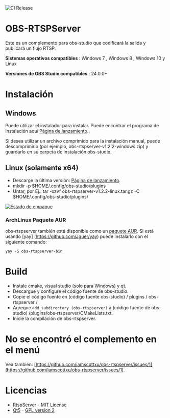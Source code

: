 ![CI Release](https://github.com/iamscottxu/obs-rtspserver/workflows/CI%20Release/badge.svg)

# OBS-RTSPServer

Este es un complemento para obs-studio que codificará la salida y publicará un flujo RTSP.

**Sistemas operativos compatibles** : Windows 7 , Windows 8 , Windows 10 y Linux

**Versiones de OBS Studio compatibles** : 24.0.0+

# Instalación
## Windows
Puede utilizar el instalador para instalar. Puede encontrar el programa de instalación aquí [Página de lanzamiento](https://github.com/iamscottxu/obs-rtspserver/releases).

Si desea utilizar un archivo comprimido para la instalación manual, puede descomprimirlo (por ejemplo, obs-rtspserver-v1.2.2-windows.zip) y guardarlo en su carpeta de instalación obs-studio.

## Linux (solamente x64)
* Descarge la última versión: [Página de lanzamiento](https://github.com/iamscottxu/obs-rtspserver/releases).
* mkdir -p $HOME/.config/obs-studio/plugins
* Untar, por Ej.: tar -xzvf obs-rtspserver-v1.2.2-linux.tar.gz -C $HOME/.config/obs-studio/plugins/

[![Estado de empaque](https://repology.org/badge/vertical-allrepos/obs-rtspserver.svg)](https://repology.org/project/obs-rtspserver/versions)

### ArchLinux Paquete AUR
obs-rtspserver también está disponible como un [paquete AUR](https://aur.archlinux.org/packages/obs-rtspserver-bin/).
Si está usando [yay] (https://github.com/Jguer/yay) puede instalarlo con el siguiente comando:

```shell
yay -S obs-rtspserver-bin
```

# Build
* Instale cmake, visual studio (solo para Windows) y qt.
* Descargue y configure el código fuente de obs-studio.
* Copie el código fuente en (código fuente obs-studio) / plugins / obs-rtspserver /
* Agregue `add_subdirectory (obs-rtspserver)` a (código fuente de obs-studio) /plugins/obs-rtspserver/CMakeLists.txt.
* Inicie la compilación de obs-rtspserver.

# No se encontró el complemento en el menú
Vea también: [https://github.com/iamscottxu/obs-rtspserver/issues/1](https://github.com/iamscottxu/obs-rtspserver/issues/1).

# Licencias
* [RtspServer](https://github.com/PHZ76/RtspServer/) - [MIT License](https://github.com/PHZ76/RtspServer/blob/master/LICENSE)
* [Qt5](https://www.qt.io/) - [GPL version 2](https://doc.qt.io/qt-5/licensing.html)
